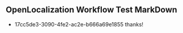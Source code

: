 ## OpenLocalization Workflow Test MarkDown
* 17cc5de3-3090-4fe2-ac2e-b666a69e1855 thanks!

<!--HONumber=Aug16_HO2-->


